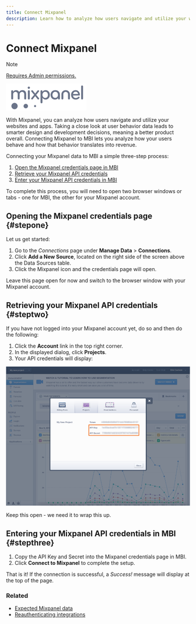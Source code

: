 ```yaml
---
title: Connect Mixpanel
description: Learn how to analyze how users navigate and utilize your websites and apps.
---
```

# Connect Mixpanel 

>[!NOTE]
>
>[Requires Admin permissions.](../../../administrator/user-management/user-management.md)

![](../../../assets/Mixpanel_logo.png)

With Mixpanel, you can analyze how users navigate and utilize your websites and apps. Taking a close look at user behavior data leads to smarter design and development decisions, meaning a better product overall. Connecting Mixpanel to MBI lets you analyze how your users behave and how that behavior translates into revenue.

Connecting your Mixpanel data to MBI a simple three-step process:

1. [Open the Mixpanel credentials page in MBI](#stepone)
1. [Retrieve your Mixpanel API credentials](#steptwo)
1. [Enter your Mixpanel API credentials in MBI](#stepthree)

To complete this process, you will need to open two browser windows or tabs - one for MBI, the other for your Mixpanel account.

## Opening the Mixpanel credentials page {#stepone}

Let us get started:

1. Go to the _Connections_ page under **Manage Data** > **Connections**.
1. Click **Add a New Source**, located on the right side of the screen above the Data Sources table.
1. Click the Mixpanel icon and the credentials page will open.

Leave this page open for now and switch to the browser window with your Mixpanel account.

## Retrieving your Mixpanel API credentials {#steptwo}

If you have not logged into your Mixpanel account yet, do so and then do the following:

1. Click the **Account** link in the top right corner.
1. In the displayed dialog, click **Projects**.
1. Your API credentials will display:

![Retrieving Mixpanel API credentials](../../../assets/Mixpanel_API_creds.png)<!--{:.zoom}-->

Keep this open - we need it to wrap this up.

## Entering your Mixpanel API credentials in MBI {#stepthree}

1. Copy the API Key and Secret into the Mixpanel credentials page in MBI.
1. Click **Connect to Mixpanel** to complete the setup.

That is it! If the connection is successful, a _Success!_ message will display at the top of the page.

### Related

* [Expected Mixpanel data](../integrations/mixpanel-data.md)
* [Reauthenticating integrations](https://support.magento.com/hc/en-us/articles/360016733151)
